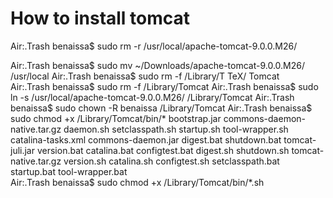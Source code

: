 # How to install tomcat
Air:.Trash benaissa$ sudo rm -r /usr/local/apache-tomcat-9.0.0.M26/

Air:.Trash benaissa$ sudo mv ~/Downloads/apache-tomcat-9.0.0.M26/ /usr/local
Air:.Trash benaissa$ sudo rm -f /Library/T
TeX/    Tomcat  
Air:.Trash benaissa$ sudo rm -f /Library/Tomcat 
Air:.Trash benaissa$ sudo ln -s /usr/local/apache-tomcat-9.0.0.M26/ /Library/Tomcat
Air:.Trash benaissa$ sudo chown -R benaissa /Library/Tomcat
Air:.Trash benaissa$ sudo chmod +x /Library/Tomcat/bin/*
bootstrap.jar                 commons-daemon-native.tar.gz  daemon.sh                     setclasspath.sh               startup.sh                    tool-wrapper.sh
catalina-tasks.xml            commons-daemon.jar            digest.bat                    shutdown.bat                  tomcat-juli.jar               version.bat
catalina.bat                  configtest.bat                digest.sh                     shutdown.sh                   tomcat-native.tar.gz          version.sh
catalina.sh                   configtest.sh                 setclasspath.bat              startup.bat                   tool-wrapper.bat              
Air:.Trash benaissa$ sudo chmod +x /Library/Tomcat/bin/*.sh
